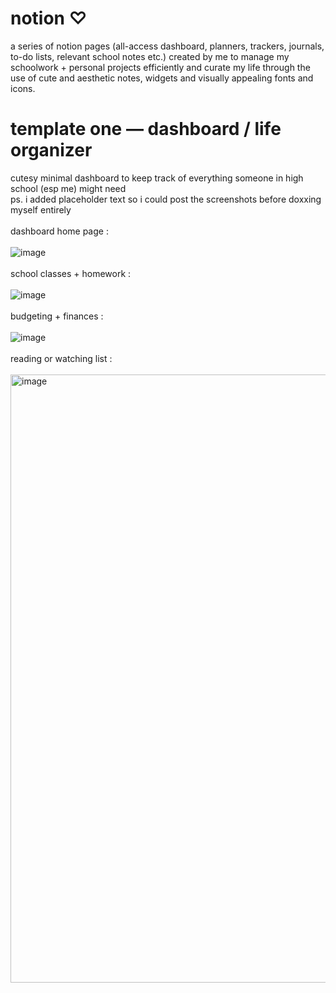 # notion ♡
a series of notion pages (all-access dashboard, planners, trackers, journals, to-do lists, relevant school notes etc.) created by me to manage my schoolwork + personal projects efficiently and curate my life through the use of cute and aesthetic notes, widgets and visually appealing fonts and icons.

# template one — dashboard / life organizer
cutesy minimal dashboard to keep track of everything someone in high school (esp me) might need <br>
ps. i added placeholder text so i could post the screenshots before doxxing myself entirely
<br><br>
dashboard home page :
<br><br>
![image](https://github.com/user-attachments/assets/7cf012bb-aacb-49f7-a3bb-355169849df8)
<br><br>
school classes + homework :
<br><br>
![image](https://github.com/user-attachments/assets/679f4738-277a-4a0f-b2b2-ec8ed73992c7)
<br><br>
budgeting + finances :
<br><br>
![image](https://github.com/user-attachments/assets/b8bc1b80-0407-4894-b827-3a075793649e)
<br><br>
reading or watching list :
<br><br>
<img width="973" alt="image" src="https://github.com/user-attachments/assets/17932dbf-3939-419e-88ee-c4ad3779a57f">



